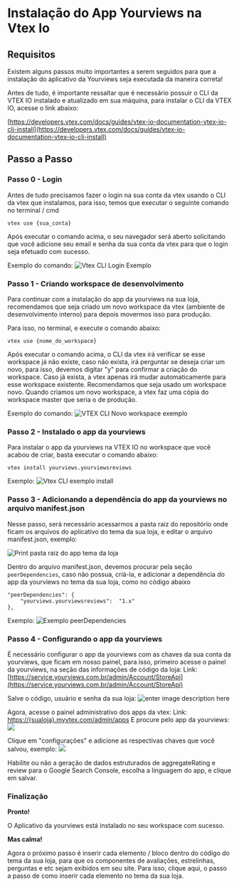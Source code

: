 # Instalação do App Yourviews na Vtex Io

## Requisitos

Existem alguns passos muito importantes a serem seguidos para que a instalação do aplicativo da Yourviews seja executada da maneira correta!

Antes de tudo, é importante ressaltar que é necessário possuir o CLI da VTEX IO instalado e atualizado em sua máquina, para instalar o CLI da VTEX IO, acesse o link abaixo:

[https://developers.vtex.com/docs/guides/vtex-io-documentation-vtex-io-cli-install](https://developers.vtex.com/docs/guides/vtex-io-documentation-vtex-io-cli-install)

## Passo a Passo

### Passo 0 - Login

Antes de tudo precisamos fazer o login na sua conta da vtex usando o CLI da vtex que instalamos, para isso, temos que executar o seguinte comando no terminal / cmd
```
vtex use {sua_conta}
```
Após executar o comando acima, o seu navegador será aberto solicitando que você adicione seu email e senha da sua conta da vtex para que o login seja efetuado com sucesso.

Exemplo do comando: 
![Vtex CLI Login Exemplo](https://i.imgur.com/cXgewp9.png)

### Passo 1 - Criando workspace de desenvolvimento

Para continuar com a instalação do app da yourviews na sua loja, recomendamos que seja criado um novo workspace da vtex (ambiente de desenvolvimento interno) para depois movermos isso para produção.

Para isso, no terminal, e execute o comando abaixo:
```
vtex use {nome_do_workspace}
```
Após executar o comando acima, o CLI da vtex irá verificar se esse workspace já não existe, caso não exista, irá perguntar se deseja criar um novo, para isso, devemos digitar "y" para confirmar a criação do workspace.
Caso já exista, a vtex apenas irá mudar automaticamente para esse workspace existente. Recomendamos que seja usado um workspace novo. Quando criamos um novo workspace, a vtex faz uma cópia do workspace master que seria o de produção.

Exemplo do comando: 
![VTEX CLI Novo workspace exemplo](https://i.imgur.com/WM5vY4L.png)

### Passo 2 - Instalado o app da yourviews

Para instalar o app da yourviews na VTEX IO no workspace que você acabou de criar, basta executar o comando abaixo:
```
vtex install yourviews.yourviewsreviews
```
Exemplo:
![Vtex CLI exemplo install](https://i.imgur.com/O1oqbyF.png)

### Passo 3 - Adicionando a dependência do app da yourviews no arquivo manifest.json

Nesse passo, será necessário acessarmos a pasta raiz do repositório onde ficam os arquivos do aplicativo do tema da sua loja, e editar o arquivo manifest.json, exemplo:

![Print pasta raiz do app tema da loja](https://i.imgur.com/uJWhHD7.png)

Dentro do arquivo manifest.json, devemos procurar pela seção `peerDependencies`, caso não possua, criá-la, e adicionar a dependência do app da yourviews no tema da sua loja, como no código abaixo
```
"peerDependencies": {
	"yourviews.yourviewsreviews":  "1.x"
},
```

Exemplo:
![Exemplo peerDependencies](https://i.imgur.com/Kws4pcT.png)

### Passo 4 - Configurando o app da yourviews

É necessário configurar o app da yourviews com as chaves da sua conta da yourviews, que ficam em nosso painel, para isso, primeiro acesse o painel da yourviews, na seção das informações de código da loja:
Link: [https://service.yourviews.com.br/admin/Account/StoreApi](https://service.yourviews.com.br/admin/Account/StoreApi) 

Salve o código, usuário e senha da sua loja: 
![enter image description here](https://i.imgur.com/SLdMp8q.png)

Agora, acesse o painel administrativo dos apps da vtex:
Link: [https://{sualoja}.myvtex.com/admin/apps](https://%7Bsualoja%7D.myvtex.com/admin/apps)
E procure pelo app da yourviews:
![](https://i.imgur.com/7ThmLS2.png)

Clique em "configurações" e adicione as respectivas chaves que você salvou, exemplo:
![](https://i.imgur.com/QBRZyXy.png)

Habilite ou não a geração de dados estruturados de aggregateRating e review para o Google Search Console, escolha a linguagem do app, e clique em salvar. 

### Finalização

**Pronto!**

O Aplicativo da yourviews está instalado no seu workspace com sucesso.

**Mas calma!**

Agora o próximo passo é inserir cada elemento / bloco dentro do código do tema da sua loja, para que os componentes de avaliações, estrelinhas, perguntas e etc sejam exibidos em seu site.
Para isso, clique aqui, o passo a passo de como inserir cada elemento no tema da sua loja.
